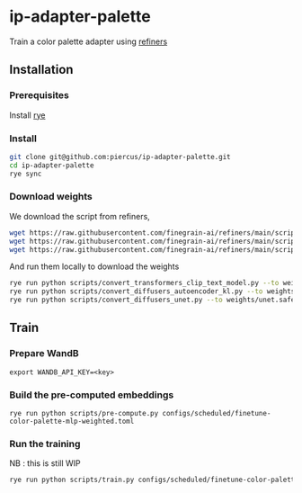 # ip-adapter-palette

Train a color palette adapter using [refiners](https://github.com/finegrain-ai/refiners)

## Installation

### Prerequisites

Install [rye](https://github.com/mitsuhiko/rye)

### Install

```bash
git clone git@github.com:piercus/ip-adapter-palette.git
cd ip-adapter-palette
rye sync
```

### Download weights

We download the script from refiners, 

```bash
wget https://raw.githubusercontent.com/finegrain-ai/refiners/main/scripts/conversion/convert_transformers_clip_text_model.py -O scripts/convert_transformers_clip_text_model.py
wget https://raw.githubusercontent.com/finegrain-ai/refiners/main/scripts/conversion/convert_diffusers_autoencoder_kl.py -O scripts/convert_diffusers_autoencoder_kl.py
wget https://raw.githubusercontent.com/finegrain-ai/refiners/main/scripts/conversion/convert_diffusers_unet.py -O scripts/convert_diffusers_unet.py

```
And run them locally to download the weights
```bash
rye run python scripts/convert_transformers_clip_text_model.py --to weights/CLIPTextEncoderL.safetensors
rye run python scripts/convert_diffusers_autoencoder_kl.py --to weights/lda.safetensors
rye run python scripts/convert_diffusers_unet.py --to weights/unet.safetensors
```

## Train

### Prepare WandB

```
export WANDB_API_KEY=<key>
```

### Build the pre-computed embeddings

```
rye run python scripts/pre-compute.py configs/scheduled/finetune-color-palette-mlp-weighted.toml
```

### Run the training

NB : this is still WIP

```bash
rye run python scripts/train.py configs/scheduled/finetune-color-palette-mlp-weighted.toml
```
